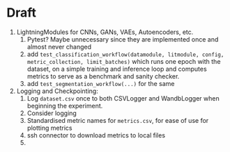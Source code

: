 # Draft
1. LightningModules for CNNs, GANs, VAEs, Autoencoders, etc.
	1. Pytest? Maybe unnecessary since they are implemented once and almost never changed
	1. add `test_classification_workflow(datamodule, litmodule, config, metric_collection, limit_batches)` which runs one epoch with the dataset, on a simple training and inference loop and computes metrics to serve as a benchmark and sanity checker.
	1. add `test_segmentation_workflow(...)` for the same
1. Logging and Checkpointing: 
	1. Log `dataset.csv` once to both CSVLogger and WandbLogger when beginning the experiment.
	1. Consider logging 
	2. Standardised metric names for `metrics.csv`, for ease of use for plotting metrics 
	3. ssh connector to download metrics to local files
	4. 